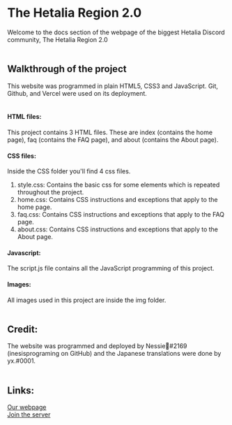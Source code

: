 # The Hetalia Region 2.0
Welcome to the docs section of the webpage of the biggest Hetalia Discord community, The Hetalia Region 2.0
<br><br>

## Walkthrough of the project
This website was programmed in plain HTML5, CSS3 and JavaScript. Git, Github, and Vercel were used on its deployment.  
<br>

#### HTML files:
This project contains 3 HTML files. These are index (contains the home page), faq (contains the FAQ page), and about (contains the About page).
<br>

#### CSS files:
Inside the CSS folder you'll find 4 css files. 
1. style.css: Contains the basic css for some elements which is repeated throughout the project.
2. home.css: Contains CSS instructions and exceptions that apply to the home page. 
3. faq.css: Contains CSS instructions and exceptions that apply to the FAQ page.
4. about.css: Contains CSS instructions and exceptions that apply to the About page.

#### Javascript:
The script.js file contains all the JavaScript programming of this project.
<br>

#### Images:
All images used in this project are inside the img folder. 
<br><br> 

## Credit:
The website was programmed and deployed by Nessie🌈#2169 (inesisprograming on GitHub) and the Japanese translations were done by yx.#0001. <br><br>

## Links: 
[Our webpage](https://hetalia.net/)<br>
[Join the server](https://discord.gg/hetalia)
